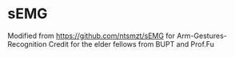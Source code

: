 # sEMG
Modified from https://github.com/ntsmzt/sEMG for Arm-Gestures-Recognition
Credit for the elder fellows from BUPT and Prof.Fu
